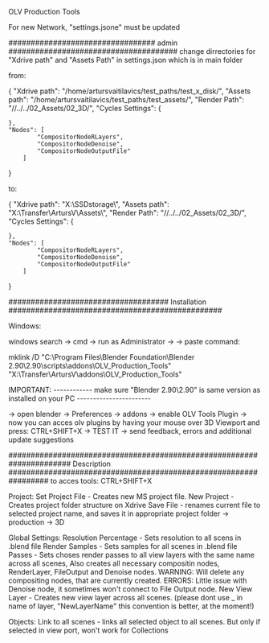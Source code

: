 OLV Production Tools



For new Network, "settings.jsone" must be updated



################################# admin ######################################
change dirrectories for "Xdrive path" and "Assets Path" in settings.json which
is in main folder


from: 

{
    "Xdrive path": "/home/artursvaitilavics/test_paths/test_x_disk/",
    "Assets path": "/home/artursvaitilavics/test_paths/test_assets/",
    "Render Path": "//../../02_Assets/02_3D/",
    "Cycles Settings": {

    },
    "Nodes": [
            "CompositorNodeRLayers",
            "CompositorNodeDenoise",
            "CompositorNodeOutputFile"
        ]
}


to:

{
    "Xdrive path": "X:\\SSDstorage\\",
    "Assets path": "X:\\Transfer\\ArtursV\\Assets\\",
    "Render Path": "//../../02_Assets/02_3D/",
    "Cycles Settings": {

    },
    "Nodes": [
            "CompositorNodeRLayers",
            "CompositorNodeDenoise",
            "CompositorNodeOutputFile"
        ]
}


#################################### Installation ################################################

Windows:

windows search -> cmd -> run as Administrator ->
-> paste command:


mklink /D "C:\Program Files\Blender Foundation\Blender 2.90\2.90\scripts\addons\OLV_Production_Tools" "X:\Transfer\ArtursV\addons\OLV_Production_Tools"


IMPORTANT:
------------    make sure "Blender 2.90\2.90" is same version as installed on your PC  -----------------------


-> open blender -> Preferences -> addons -> enable OLV Tools Plugin -> now you can acces olv plugins by having your mouse over 3D Viewport and press:
CTRL+SHIFT+X
-> TEST IT -> send feedback, errors and additional update suggestions



###################################################################### Description #################################################################
to acces tools:
CTRL+SHIFT+X

Project:
    Set Project File - Creates new MS project file.
    New Project - Creates project folder structure on Xdrive
    Save File - renames current file to selected project name, and saves it in appropriate project folder -> production -> 3D

Global Settings:
    Resolution Percentage - Sets resolution to all scens in .blend file
    Render Samples - Sets samples for all scenes in .blend file
    Passes - Sets choses render passes to all view layers with the same name across all scenes, 
                Also creates all necessary compositin nodes, RenderLayer, FileOutput and Denoise nodes.
            WARNING: Will delete any compositing nodes, that are currently created. 
            ERRORS: Little issue with Denoise node, it sometimes won't connect to File Output node.
    New View Layer - Creates new view layer across all scenes. (please dont use _ in name of layer, "NewLayerName" this convention is better, at the moment!)

Objects:
    Link to all scenes - links all selected object to all scenes. But only if selected in view port, won't work for Collections
